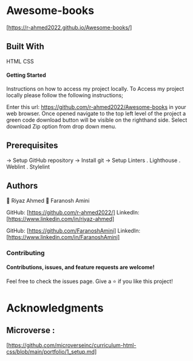 # Awesome-books
[https://r-ahmed2022.github.io/Awesome-books/]

## Built With

HTML
CSS

#### Getting Started

Instructions on how to access my project locally. To Access my project locally please follow the following instructions;

Enter this url: https://github.com/r-ahmed2022/Awesome-books in your web browser.
Once opened navigate to the top left level of the project a green code download button will be visible on the righthand side.
Select download Zip option from drop down menu.

## Prerequisites

-> Setup GitHub repository
-> Install git
-> Setup Linters
. Lighthouse
. Weblint
. Stylelint

## Authors
👤 Riyaz Ahmed
👤 Faranosh Amini

GitHub: [https://github.com/r-ahmed2022/] 
LinkedIn: [https://www.linkedin.com/in/riyaz-ahmed]

GitHub: [https://github.com/FaranoshAmini] 
LinkedIn: [https://www.linkedin.com/in/FaranoshAmini]

### Contributing

#### Contributions, issues, and feature requests are welcome!

Feel free to check the issues page.
Give a ⭐️ if you like this project!

# Acknowledgments

## Microverse : 
[https://github.com/microverseinc/curriculum-html-css/blob/main/portfolio/1_setup.md]


